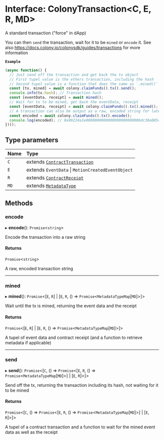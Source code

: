 # Interface: ColonyTransaction<C, E, R, MD\>

A standard transaction ("force" in dApp)

You can then `send` the transaction, wait for it to be `mined` or `encode` it.
See also https://docs.colony.io/colonysdk/guides/transactions for more information

**`Example`**

```typescript
(async function() {
  // Just send off the transaction and get back the tx object
  // First tupel value is the ethers transaction, including the hash
  // Second tupel value is a function that does the same as `.mined()` below
  const [tx, mined] = await colony.claimFunds().tx().send();
  console.info(tx.hash); // Transaction hash
  const [eventData, receipt] = await mined();
  // Wait for tx to be mined, get back the eventData, receipt
  const [eventData, receipt] = await colony.claimFunds().tx().mined();
  // A transaction can also be output as a raw, encoded string for later use (e.g. using `sendRawTransaction`)
  const encoded = await colony.claimFunds().tx().encode();
  console.log(encoded); // 0x89224a1e000000000000000000000000bdc38a08548b47015f5fe853aa6614cfb2cbfcc0
})();
```

## Type parameters

| Name | Type |
| :------ | :------ |
| `C` | extends [`ContractTransaction`](ContractTransaction.md) |
| `E` | extends `EventData` \| `MotionCreatedEventObject` |
| `R` | extends [`ContractReceipt`](ContractReceipt.md) |
| `MD` | extends [`MetadataType`](../enums/MetadataType.md) |

## Methods

### encode

▸ **encode**(): `Promise`<`string`\>

Encode the transaction into a raw string

#### Returns

`Promise`<`string`\>

A raw, encoded transaction string

___

### mined

▸ **mined**(): `Promise`<[`E`, `R`] \| [`E`, `R`, () => `Promise`<`MetadataTypeMap`[`MD`]\>]\>

Wait until the tx is mined, returning the event data and the receipt

#### Returns

`Promise`<[`E`, `R`] \| [`E`, `R`, () => `Promise`<`MetadataTypeMap`[`MD`]\>]\>

A tupel of event data and contract receipt (and a function to retrieve metadata if applicable)

___

### send

▸ **send**(): `Promise`<[`C`, () => `Promise`<[`E`, `R`, () => `Promise`<`MetadataTypeMap`[`MD`]\>] \| [`E`, `R`]\>]\>

Send off the tx, returning the transaction including its hash, not waiting for it to be mined

#### Returns

`Promise`<[`C`, () => `Promise`<[`E`, `R`, () => `Promise`<`MetadataTypeMap`[`MD`]\>] \| [`E`, `R`]\>]\>

A tupel of a contract transaction and a function to wait for the mined event data as well as the receipt
